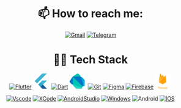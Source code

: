 <h1 align="center">📫 How to reach me: </h1>

<div align="center">
  
[![Gmail](https://img.shields.io/badge/Gmail-D14836?style=for-the-badge&logo=gmail&logoColor=white)](https://oleg.pak1996@gmail.com)
[![Telegram](https://img.shields.io/badge/-Telegram-0088cc?style=for-the-badge&logo=Telegram&logoColor=white)](https://t.me/Oleg_Park)

</div>

<h1 align="center">👨‍💻 Tech Stack</h1>

<div align="center">

[![Flutter](https://img.shields.io/badge/flutter-44D0FA?logo=flutter&style=for-the-badge&logoColor=white)](https://flutter.dev/)
 <img src="https://github.com/devicons/devicon/blob/master/icons/flutter/flutter-original.svg" title="Flutter" alt="Flutter" width="40" height="40"/>&nbsp;
[![Dart](https://img.shields.io/badge/Dart-30B7F3?logo=dart&style=for-the-badge&logoColor=white)](https://dart.dev/)
 <img src="https://github.com/devicons/devicon/blob/master/icons/dart/dart-original.svg" title="Dart" alt="Dart" width="40" height="40"/>&nbsp;
[![Git](https://img.shields.io/badge/git-20232A?style=for-the-badge&logo=git)](https://git-scm.com/)
[![Figma](https://img.shields.io/badge/Figma-white?logo=figma&style=for-the-badge)](https://www.figma.com/)
[![Firebase](https://img.shields.io/badge/firebase-white?logo=firebase&style=for-the-badge)](https://firebase.google.com/)
 <img src="https://github.com/devicons/devicon/blob/master/icons/firebase/firebase-plain-wordmark.svg" title="Firebase" alt="Firebase" width="40" height="40"/>&nbsp;

</div>

<div align="center">

[![Vscode](https://img.shields.io/badge/Vscode-20232A?style=for-the-badge&logo=visualstudio)](https://code.visualstudio.com/)
[![XCode](https://img.shields.io/badge/Xcode-007ACC?style=for-the-badge&logo=Xcode&logoColor=white)](https://developer.apple.com/xcode/)
[![AndroidStudio](https://img.shields.io/badge/android%20studio-346ac1?style=for-the-badge&logo=android%20studio&logoColor=white)](https://github.com/OlegPark)
[![Windows](https://img.shields.io/badge/Windows-20232A?style=for-the-badge&logo=windows)](https://github.com/OlegPark)
![Android](https://img.shields.io/badge/Android-3DDC84?style=for-the-badge&logo=android&logoColor=white)
[![IOS](https://img.shields.io/badge/iOS-000000?style=for-the-badge&logo=ios&logoColor=white)](https://github.com/OlegPark)

</div>


